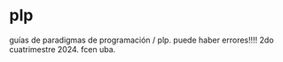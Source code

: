 # plp
guías de paradigmas de programación / plp. puede haber errores!!!! 2do cuatrimestre 2024. fcen uba.

